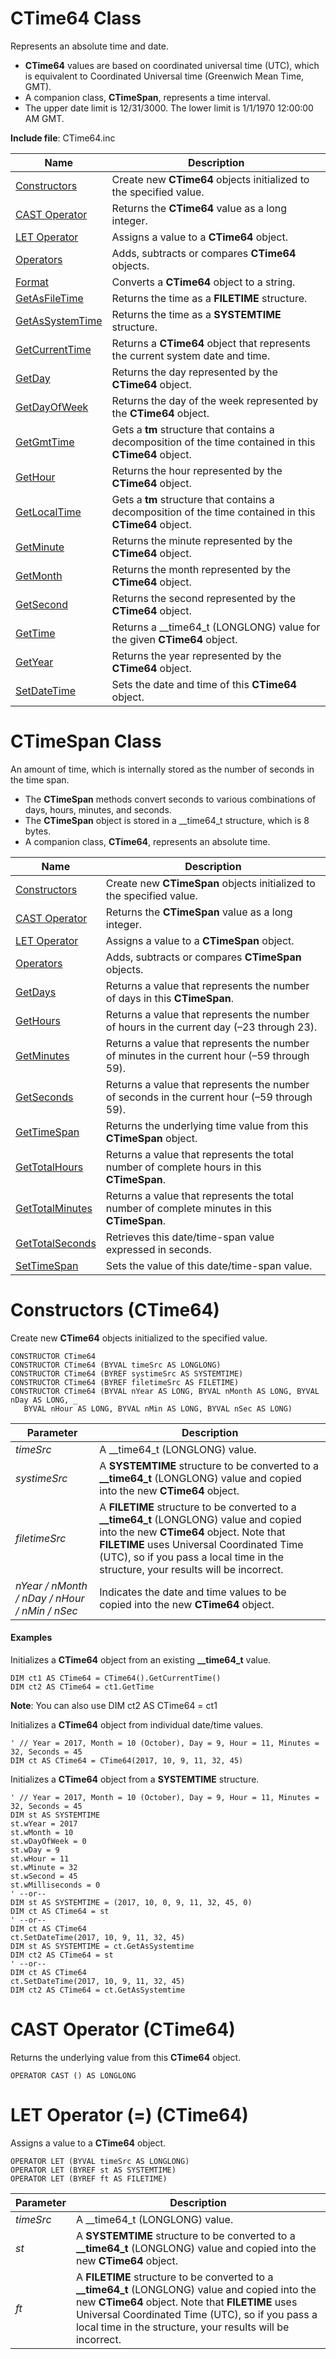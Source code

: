 # CTime64 Class

Represents an absolute time and date.

* **CTime64** values are based on coordinated universal time (UTC), which is equivalent to Coordinated Universal time (Greenwich Mean Time, GMT).
* A companion class, **CTimeSpan**, represents a time interval.
* The upper date limit is 12/31/3000. The lower limit is 1/1/1970 12:00:00 AM GMT.

**Include file**: CTime64.inc

| Name       | Description |
| ---------- | ----------- |
| [Constructors](#Constructors1) | Create new **CTime64** objects initialized to the specified value. |
| [CAST Operator](#CastOp1) | Returns the **CTime64** value as a long integer. |
| [LET Operator](#LetOp1) | Assigns a value to a **CTime64** object. |
| [Operators](#Operators1) | Adds, subtracts or compares **CTime64** objects. |
| [Format](#Format) | Converts a **CTime64** object to a string. |
| [GetAsFileTime](#GetAsFileTime) | Returns the time as a **FILETIME** structure. |
| [GetAsSystemTime](#GetAsSystemTime) | Returns the time as a **SYSTEMTIME** structure. |
| [GetCurrentTime](#GetCurrentTime) | Returns a **CTime64** object that represents the current system date and time. |
| [GetDay](#GetDay) | Returns the day represented by the **CTime64** object. |
| [GetDayOfWeek](#GetDayOfWeek) | Returns the day of the week represented by the **CTime64** object. |
| [GetGmtTime](#GetGmtTime) | Gets a **tm** structure that contains a decomposition of the time contained in this **CTime64** object. |
| [GetHour](#GetHour) | Returns the hour represented by the **CTime64** object. |
| [GetLocalTime](#GetLocalTime) | Gets a **tm** structure that contains a decomposition of the time contained in this **CTime64** object. |
| [GetMinute](#GetMinute) | Returns the minute represented by the **CTime64** object. |
| [GetMonth](#GetMonth) | Returns the month represented by the **CTime64** object. |
| [GetSecond](#GetSecond) | Returns the second represented by the **CTime64** object. |
| [GetTime](#GetTime) | Returns a \_\_time64_t (LONGLONG) value for the given **CTime64** object. |
| [GetYear](#GetYear) | Returns the year represented by the **CTime64** object. |
| [SetDateTime](#SetDateTime) | Sets the date and time of this **CTime64** object. |

# CTimeSpan Class

An amount of time, which is internally stored as the number of seconds in the time span.

* The **CTimeSpan** methods convert seconds to various combinations of days, hours, minutes, and seconds.
* The **CTimeSpan** object is stored in a \_\_time64_t structure, which is 8 bytes.
* A companion class, **CTime64**, represents an absolute time.

| Name       | Description |
| ---------- | ----------- |
| [Constructors](#Constructors2) | Create new **CTimeSpan** objects initialized to the specified value. |
| [CAST Operator](#CastOp2) | Returns the **CTimeSpan** value as a long integer. |
| [LET Operator](#LetOp2) | Assigns a value to a **CTimeSpan** object. |
| [Operators](#Operators2) | Adds, subtracts or compares **CTimeSpan** objects. |
| [GetDays](#GetDays) | Returns a value that represents the number of days in this **CTimeSpan**. |
| [GetHours](#GetHours) | Returns a value that represents the number of hours in the current day (–23 through 23). |
| [GetMinutes](#GetMinutes) | Returns a value that represents the number of minutes in the current hour (–59 through 59). |
| [GetSeconds](#GetSeconds) | Returns a value that represents the number of seconds in the current hour (–59 through 59). |
| [GetTimeSpan](#GetTimeSpan) | Returns the underlying time value from this **CTimeSpan** object. |
| [GetTotalHours](#GetTotalHours) | Returns a value that represents the total number of complete hours in this **CTimeSpan**. |
| [GetTotalMinutes](#GetTotalMinutes) | Returns a value that represents the total number of complete minutes in this **CTimeSpan**. |
| [GetTotalSeconds](#GetTotalSeconds) | Retrieves this date/time-span value expressed in seconds. |
| [SetTimeSpan](#SetTimeSpan) | Sets the value of this date/time-span value. |

# <a name="Constructors1"></a>Constructors (CTime64)

Create new **CTime64** objects initialized to the specified value.

```
CONSTRUCTOR CTime64
CONSTRUCTOR CTime64 (BYVAL timeSrc AS LONGLONG)
CONSTRUCTOR CTime64 (BYREF systimeSrc AS SYSTEMTIME)
CONSTRUCTOR CTime64 (BYREF filetimeSrc AS FILETIME)
CONSTRUCTOR CTime64 (BYVAL nYear AS LONG, BYVAL nMonth AS LONG, BYVAL nDay AS LONG, _
   BYVAL nHour AS LONG, BYVAL nMin AS LONG, BYVAL nSec AS LONG)
```

| Parameter  | Description |
| ---------- | ----------- |
| *timeSrc* | A \_\_time64_t (LONGLONG) value. |
| *systimeSrc* | A **SYSTEMTIME** structure to be converted to a **\_\_time64_t** (LONGLONG) value and copied into the new **CTime64** object. |
| *filetimeSrc* | A **FILETIME** structure to be converted to a **\_\_time64_t** (LONGLONG) value and copied into  the new **CTime64** object. Note that **FILETIME** uses Universal Coordinated Time (UTC), so if you pass a local time in the structure, your results will be incorrect. |
| *nYear / nMonth / nDay / nHour / nMin / nSec* |  Indicates the date and time values to be copied into the new **CTime64** object. |

#### Examples

Initializes a **CTime64** object from an existing **\_\_time64_t** value.

```
DIM ct1 AS CTime64 = CTime64().GetCurrentTime()
DIM ct2 AS CTime64 = ct1.GetTime
```

**Note**: You can also use DIM ct2 AS CTime64 = ct1

Initializes a **CTime64** object from individual date/time values.

```
' // Year = 2017, Month = 10 (October), Day = 9, Hour = 11, Minutes = 32, Seconds = 45
DIM ct AS CTime64 = CTime64(2017, 10, 9, 11, 32, 45)
```

Initializes a **CTime64** object from a **SYSTEMTIME** structure.

```
' // Year = 2017, Month = 10 (October), Day = 9, Hour = 11, Minutes = 32, Seconds = 45
DIM st AS SYSTEMTIME 
st.wYear = 2017
st.wMonth = 10
st.wDayOfWeek = 0
st.wDay = 9
st.wHour = 11
st.wMinute = 32
st.wSecond = 45
st.wMilliseconds = 0
' --or--
DIM st AS SYSTEMTIME = (2017, 10, 0, 9, 11, 32, 45, 0)
DIM ct AS CTime64 = st
' --or--
DIM ct AS CTime64
ct.SetDateTime(2017, 10, 9, 11, 32, 45)
DIM st AS SYSTEMTIME = ct.GetAsSystemtime
DIM ct2 AS CTime64 = st
' --or--
DIM ct AS CTime64
ct.SetDateTime(2017, 10, 9, 11, 32, 45)
DIM ct2 AS CTime64 = ct.GetAsSystemtime
```

# <a name="CastOp1"></a>CAST Operator (CTime64)

Returns the underlying value from this **CTime64** object.

```
OPERATOR CAST () AS LONGLONG
```

# <a name="LetOp1"></a>LET Operator (=) (CTime64)

Assigns a value to a **CTime64** object.

```
OPERATOR LET (BYVAL timeSrc AS LONGLONG)
OPERATOR LET (BYREF st AS SYSTEMTIME)
OPERATOR LET (BYREF ft AS FILETIME)
```

| Parameter  | Description |
| ---------- | ----------- |
| *timeSrc* | A \_\_time64_t (LONGLONG) value. |
| *st* | A **SYSTEMTIME** structure to be converted to a **\_\_time64_t** (LONGLONG) value and copied into the new **CTime64** object. |
| *ft* | A **FILETIME** structure to be converted to a **\_\_time64_t** (LONGLONG) value and copied into  the new **CTime64** object. Note that **FILETIME** uses Universal Coordinated Time (UTC), so if you pass a local time in the structure, your results will be incorrect. |
